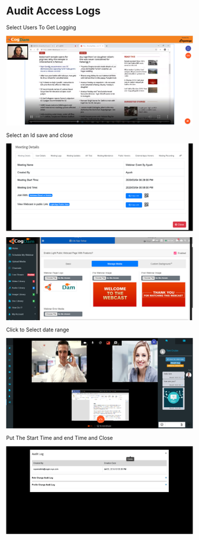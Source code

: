 # Audit Access Logs

Select Users To Get Logging

![](../.gitbook/assets/image%20%28121%29.png)

Select an Id save and close

![](../.gitbook/assets/image%20%28245%29.png)

![](../.gitbook/assets/image%20%28295%29.png)

Click to Select date range

![](../.gitbook/assets/image%20%28176%29.png)

Put The Start Time and end Time and Close

![](../.gitbook/assets/image%20%28237%29.png)


